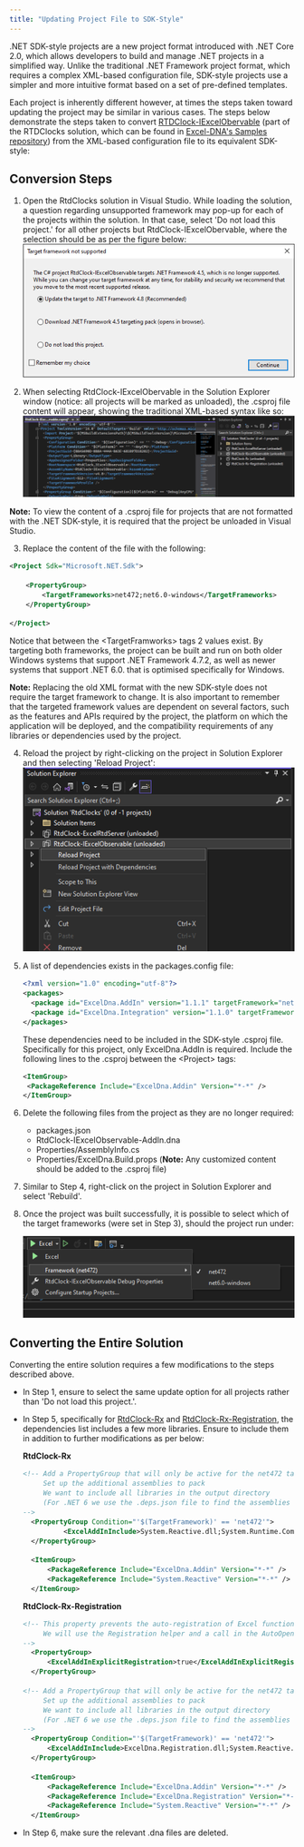```yaml
---
title: "Updating Project File to SDK-Style"
---
```


.NET SDK-style projects are a new project format introduced with .NET Core 2.0, which allows developers to build and manage .NET projects in a simplified way. Unlike the traditional .NET Framework project format, which requires a complex XML-based configuration file, SDK-style projects use a simpler and more intuitive format based on a set of pre-defined templates.

Each project is inherently different however, at times the steps taken toward updating the project may be similar in various cases. The steps below demonstrate the steps taken to convert [RTDClock-IExcelObervable](https://github.com/Excel-DNA/Samples/tree/master/RtdClocks/RtdClock-IExcelObservable) (part of the RTDClocks solution, which can be found in [Excel-DNA's Samples repository](https://github.com/Excel-DNA/Samples)) from the XML-based configuration file to its equivalent SDK-style:

## Conversion Steps

1. Open the RtdClocks solution in Visual Studio. While loading the solution, a question regarding unsupported framework may pop-up for each of the projects within the solution. In that case, select 'Do not load this project.' for all other projects but RtdClock-IExcelObervable, where the selection should be as per the figure below:
    ![Capture](./assets/sdk_style1.png)

2. When selecting RtdClock-IExcelObervable in the Solution Explorer window (notice: all projects will be marked as unloaded), the .csproj file content will appear, showing the traditional XML-based syntax like so:
   ![Capture](./assets/sdk_style2.png)

**Note:** To view the content of a .csproj file for projects that are not formatted with the .NET SDK-style, it is required that the project be unloaded in Visual Studio.

3. Replace the content of the file with the following:

```xml
<Project Sdk="Microsoft.NET.Sdk">

	<PropertyGroup>
		<TargetFrameworks>net472;net6.0-windows</TargetFrameworks>
	</PropertyGroup>
	
</Project>
```
Notice that between the <TargetFramworks\> tags 2 values exist. By targeting both frameworks, the project can be built and run on both older Windows systems that support .NET Framework 4.7.2, as well as newer systems that support .NET 6.0. that is optimised specifically for Windows.

**Note:** Replacing the old XML format with the new SDK-style does not require the target framework to change. It is also important to remember that the targeted framework values are dependent on several factors, such as the features and APIs required by the project, the platform on which the application will be deployed, and the compatibility requirements of any libraries or dependencies used by the project.

4. Reload the project by right-clicking on the project in Solution Explorer and then selecting 'Reload Project':
   ![Capture](./assets/sdk_style3.png) 

5. A list of dependencies exists in the packages.config file:

   ```xml
   <?xml version="1.0" encoding="utf-8"?>
   <packages>
     <package id="ExcelDna.AddIn" version="1.1.1" targetFramework="net45" developmentDependency="true" />
     <package id="ExcelDna.Integration" version="1.1.0" targetFramework="net45" />
   </packages>
   ```

   These dependencies need to be included in the SDK-style .csproj file. Specifically for this project, only ExcelDna.AddIn is required. Include the following lines to the .csproj between the <Project\> tags:

   ```xml
   <ItemGroup>
   	<PackageReference Include="ExcelDna.Addin" Version="*-*" />
   </ItemGroup>
   ```

6. Delete the following files from the project as they are no longer required:

   * packages.json
   * RtdClock-IExcelObservable-AddIn.dna
   * Properties/AssemblyInfo.cs
   * Properties/ExcelDna.Build.props (**Note:** Any customized content should be added to the .csproj file)

7. Similar to Step 4, right-click on the project in Solution Explorer and select 'Rebuild'. 

8. Once the project was built successfully, it is possible to select which of the target frameworks (were set in Step 3), should the project run under:

   ![Capture](./assets/sdk_style4.png) 



## Converting the Entire Solution

Converting the entire solution requires a few modifications to the steps described above. 

* In Step 1, ensure to select the same update option for all projects rather than 'Do not load this project.'.

* In Step 5, specifically for [RtdClock-Rx](https://github.com/Excel-DNA/Samples/tree/master/RtdClocks/RtdClock-Rx) and [RtdClock-Rx-Registration](https://github.com/Excel-DNA/Samples/tree/master/RtdClocks/RtdClock-Rx-Registration), the dependencies list includes a few more libraries. Ensure to include them in addition to further modifications as per below:

  **RtdClock-Rx**

  ```xml
  <!-- Add a PropertyGroup that will only be active for the net472 target framework 
       Set up the additional assemblies to pack
       We want to include all libraries in the output directory
       (For .NET 6 we use the .deps.json file to find the assemblies to pack, so this property is not needed)
  -->
  	<PropertyGroup Condition="'$(TargetFramework)' == 'net472'">
     		<ExcelAddInInclude>System.Reactive.dll;System.Runtime.CompilerServices.Unsafe.dll;System.Threading.Tasks.Extensions.dll</ExcelAddInInclude>
  	</PropertyGroup>
  
  	<ItemGroup>
  		<PackageReference Include="ExcelDna.Addin" Version="*-*" />
  		<PackageReference Include="System.Reactive" Version="*-*" />
  	</ItemGroup>
  ```

  **RtdClock-Rx-Registration**

  ```xml
  <!-- This property prevents the auto-registration of Excel functions (by default all public static functions)
       We will use the Registration helper and a call in the AutoOpen method to register functions explicitly 
  -->
  	<PropertyGroup>
  		<ExcelAddInExplicitRegistration>true</ExcelAddInExplicitRegistration>
  	</PropertyGroup>
  
  <!-- Add a PropertyGroup that will only be active for the net472 target framework 
       Set up the additional assemblies to pack
       We want to include all libraries in the output directory
       (For .NET 6 we use the .deps.json file to find the assemblies to pack, so this property is not needed)
  -->
  	<PropertyGroup Condition="'$(TargetFramework)' == 'net472'">
  		<ExcelAddInInclude>ExcelDna.Registration.dll;System.Reactive.dll;System.Runtime.CompilerServices.Unsafe.dll;System.Threading.Tasks.Extensions.dll</ExcelAddInInclude>
  	</PropertyGroup>
    
  	<ItemGroup>
  		<PackageReference Include="ExcelDna.Addin" Version="*-*" />
  		<PackageReference Include="ExcelDna.Registration" Version="*-*" />
  		<PackageReference Include="System.Reactive" Version="*-*" />
  	</ItemGroup>
  ```

* In Step 6, make sure the relevant .dna files are deleted.

